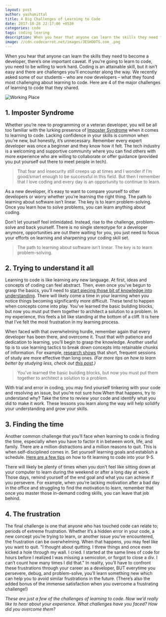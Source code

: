 ```yaml
---
layout: post
author: yashumittal
title: 4 Big Challenges of Learning to Code
date: 2017-10-28 22:17:00 +0530
categories: code
tags: coding learing
description: When you hear that anyone can learn the skills they need to become a developer, there’s one important caveat. If you’re going to learn to code, you need to be willing to work hard.
image: //cdn.codecarrot.net/images/JESHOOTS.com_.png
---
```


When you hear that anyone can learn the skills they need to become a developer, there’s one important caveat. If you’re going to learn to code, you need to be willing to work hard. Coding is an attainable skill, but it isn’t easy and there are challenges you’ll encounter along the way. We recently asked some of our students – who are now developers – what they found most challenging about learning to code. Here are 4 of the major challenges of learning to code that they shared.

![Working Place](//cdn.codecarrot.net/images/JESHOOTS.com_.png)

## 1. Imposter Syndrome

Whether you’re new to programming or a veteran developer, you will be all too familiar with the lurking presence of [Imposter Syndrome](/slaying-the-dragon-imposter-syndrome) when it comes to learning to code. Lacking confidence in your skills is common when you’re new, but honestly, it’s unnecessary. Remember every expert developer was once a beginner and they know how it felt. The tech industry is a welcoming and supportive community where you can find others with more experience who are willing to collaborate or offer guidance (provided you put yourself out there to meet people in tech).

<blockquote>
That fear and insecurity still creeps up at times and I wonder if I’m good/smart enough to be successful in this field. But then I remember that I love coding and every day is an opportunity to continue to learn.
</blockquote>

As a new developer, it’s easy to want to compare yourself to other developers or worry whether you’re learning the right thing. The path to learning about software isn’t linear. The key is to learn problem-solving. Once you learn how to solve problems, you can learn anything about coding.

Don’t let yourself feel intimidated. Instead, rise to the challenge, problem-solve and back yourself. There is no single stereotype for a developer anymore, opportunities are out there waiting for you, you just need to focus your efforts on learning and sharpening your coding skill set.

<blockquote>
The path to learning about software isn’t linear. The key is to learn problem-solving.
</blockquote>

## 2. Trying to understand it all

Learning to code is like learning any new language. At first, ideas and concepts of coding can feel abstract. Then, even once you’ve begun to grasp the basics, you’ll need to [start piecing those bit of knowledge into understanding](/why-its-a-learning-curve-not-a-line). There will likely come a time in your learning when you notice things becoming significantly more difficult. These tend to happen when concepts come into play. You’ve learned the basic building blocks, but now you must put them together to architect a solution to a problem. In my experience, this feels a bit like standing at the bottom of a cliff. It is here that I’ve felt the most frustration in my learning process.

When faced with that overwhelming hurdle, remember again that every developer has been there, and overcome it. Trust that with patience and dedication to learning, you’ll begin to grasp the knowledge. Another useful tip is to use learning tactics to break down concepts into retainable chunks of information. For example, [research shows](/3-ways-to-learn-better-by-studying-less) that short, frequent sessions of study are more effective than long ones. *(For more tips on how to learn better by studying less, check out [this post](/3-ways-to-learn-better-by-studying-less).)*

<blockquote>
You’ve learned the basic building blocks, but now you must put them together to architect a solution to a problem.
</blockquote>

With trial and error in coding, you may find yourself tinkering with your code and resolving an issue, but you’re not sure how.When that happens, try to understand why? Take the time to review your code and identify what you did to make it work. These lessons you learn along the way will help solidify your understanding and grow your skills.

## 3. Finding the time

Another common challenge that you’ll face when learning to code is finding the time, especially when you have to factor it in between work, life, and family. There are a million distractions and a million reasons to quit. This is when self-disciplined comes in. Set yourself learning goals and establish a schedule. [Here are a few tips](/factor-learning-to-code-into-your-9-5) on how to fit learning to code into your 9-5.

There will likely be plenty of times when you don’t feel like sitting down at your computer to learn during the weekend or after a long day at work. Those days, remind yourself of the end goal and what you can achieve if you persevere. For example, when you’re lacking motivation after a bad day in the office and struggling to find the motivation to learn, remember that once you master those in-demand coding skills, you can leave that job behind.

## 4. The frustration

The final challenge is one that anyone who has touched code can relate to; periods of extreme frustration. Whether it’s a hidden error in your code, a new concept you’re trying to learn, or another issue you’ve encountered, the frustration can be overwhelming. When that happens, you may feel like you want to quit. "I thought about quitting. I threw things and once even kicked a hole through my wall. I cried. I started at the same lines of code for hours before I realized I was missing a semicolon, or forgot to close a div. I can’t count how many times I did that." In reality, you’ll have to confront these frustrations through your career as a developer, BUT everytime you persevere, debug, and problem-solve, you’ll learn something new which can help you to avoid similar frustrations in the future. (There’s also the added bonus of the immense satisfaction when you overcome a frustrating challenge!)

*These are just a few of the challenges of learning to code. Now we’d really like to hear about your experience. What challenges have you faced? How did you overcome them?*
